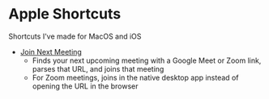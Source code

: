 # Apple Shortcuts
Shortcuts I've made for MacOS and iOS

- [Join Next Meeting](https://www.icloud.com/shortcuts/14e7cc430ac84ed5b11359b7eed9b327)
    - Finds your next upcoming meeting with a Google Meet or Zoom link, parses that URL, and joins that meeting
    - For Zoom meetings, joins in the native desktop app instead of opening the URL in the browser
